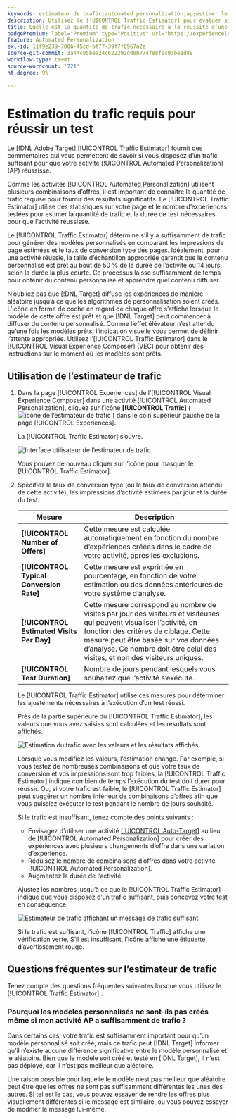 ```yaml
---
keywords: estimateur de trafic;automated personalization;ap;estimer le trafic
description: Utilisez le [!UICONTROL Traffic Estimator] pour évaluer si vous avez suffisamment de trafic pour qu’une activité [!UICONTROL Automated Personalization] réussisse.
title: Quelle est la quantité de trafic nécessaire à la réussite d’une activité [!UICONTROL Automated Personalization] ?
badgePremium: label="Premium" type="Positive" url="https://experienceleague.adobe.com/docs/target/using/introduction/intro.html?lang=en#premium newtab=true" tooltip="Voir ce qui est inclus dans Target Premium."
feature: Automated Personalization
exl-id: 11f9e239-700b-45cd-bf77-39f7f8967a2e
source-git-commit: 3a44c05bea24c622292dd0b774f88f0c93be1d88
workflow-type: tm+mt
source-wordcount: '721'
ht-degree: 9%

---
```


# Estimation du trafic requis pour réussir un test

Le [!DNL Adobe Target] [!UICONTROL Traffic Estimator] fournit des commentaires qui vous permettent de savoir si vous disposez d’un trafic suffisant pour que votre activité [!UICONTROL Automated Personalization] (AP) réussisse.

Comme les activités [!UICONTROL Automated Personalization] utilisent plusieurs combinaisons d’offres, il est important de connaître la quantité de trafic requise pour fournir des résultats significatifs. Le [!UICONTROL Traffic Estimator] utilise des statistiques sur votre page et le nombre d’expériences testées pour estimer la quantité de trafic et la durée de test nécessaires pour que l’activité réussisse.

Le [!UICONTROL Traffic Estimator] détermine s’il y a suffisamment de trafic pour générer des modèles personnalisés en comparant les impressions de page estimées et le taux de conversion type des pages. Idéalement, pour une activité réussie, la taille d’échantillon appropriée garantit que le contenu personnalisé est prêt au bout de 50 % de la durée de l’activité ou 14 jours, selon la durée la plus courte. Ce processus laisse suffisamment de temps pour obtenir du contenu personnalisé et apprendre quel contenu diffuser.

N’oubliez pas que [!DNL Target] diffuse les expériences de manière aléatoire jusqu’à ce que les algorithmes de personnalisation soient créés. L’icône en forme de coche en regard de chaque offre s’affiche lorsque le modèle de cette offre est prêt et que [!DNL Target] peut commencer à diffuser du contenu personnalisé. Comme l’effet élévateur n’est attendu qu’une fois les modèles prêts, l’indication visuelle vous permet de définir l’attente appropriée. Utilisez l’[!UICONTROL Traffic Estimator] dans le [!UICONTROL Visual Experience Composer] (VEC) pour obtenir des instructions sur le moment où les modèles sont prêts.

## Utilisation de l’estimateur de trafic

1. Dans la page [!UICONTROL Experiences] de l’[!UICONTROL Visual Experience Composer] dans une activité [!UICONTROL Automated Personalization], cliquez sur l’icône **[!UICONTROL Traffic]** ( ![icône de l’estimateur de trafic](/help/main/assets/icons/Gauge2.svg) ) dans le coin supérieur gauche de la page [!UICONTROL Experiences].

   La [!UICONTROL Traffic Estimator] s’ouvre.

   ![ Interface utilisateur de l’estimateur de trafic ](assets/ap-est.png)

   Vous pouvez de nouveau cliquer sur l’icône pour masquer le [!UICONTROL Traffic Estimator].

1. Spécifiez le taux de conversion type (ou le taux de conversion attendu de cette activité), les impressions d’activité estimées par jour et la durée du test.

   | Mesure | Description |
   | --- | --- |
   | **[!UICONTROL Number of Offers]** | Cette mesure est calculée automatiquement en fonction du nombre d’expériences créées dans le cadre de votre activité, après les exclusions. |
   | **[!UICONTROL Typical Conversion Rate]** | Cette mesure est exprimée en pourcentage, en fonction de votre estimation ou des données antérieures de votre système d’analyse. |
   | **[!UICONTROL Estimated Visits Per Day]** | Cette mesure correspond au nombre de visites par jour des visiteurs et visiteuses qui peuvent visualiser l’activité, en fonction des critères de ciblage. Cette mesure peut être basée sur vos données d’analyse. Ce nombre doit être celui des visites, et non des visiteurs uniques. |
   | **[!UICONTROL Test Duration]** | Nombre de jours pendant lesquels vous souhaitez que l’activité s’exécute. |

   Le [!UICONTROL Traffic Estimator] utilise ces mesures pour déterminer les ajustements nécessaires à l’exécution d’un test réussi.

   Près de la partie supérieure du [!UICONTROL Traffic Estimator], les valeurs que vous avez saisies sont calculées et les résultats sont affichés.

   ![Estimation du trafic avec les valeurs et les résultats affichés](assets/ap-est-no.png)

   Lorsque vous modifiez les valeurs, l’estimation change. Par exemple, si vous testez de nombreuses combinaisons et que votre taux de conversion et vos impressions sont trop faibles, la [!UICONTROL Traffic Estimator] indique combien de temps l’exécution du test doit durer pour réussir. Ou, si votre trafic est faible, le [!UICONTROL Traffic Estimator] peut suggérer un nombre inférieur de combinaisons d’offres afin que vous puissiez exécuter le test pendant le nombre de jours souhaité.

   Si le trafic est insuffisant, tenez compte des points suivants :

   * Envisagez d’utiliser une activité [[!UICONTROL Auto-Target]](/help/main/c-activities/auto-target/auto-target-to-optimize.md) au lieu de [!UICONTROL Automated Personalization] pour créer des expériences avec plusieurs changements d’offre dans une variation d’expérience.
   * Réduisez le nombre de combinaisons d’offres dans votre activité [!UICONTROL Automated Personalization].
   * Augmentez la durée de l’activité.

   Ajustez les nombres jusqu’à ce que le [!UICONTROL Traffic Estimator] indique que vous disposez d’un trafic suffisant, puis concevez votre test en conséquence.

   ![Estimateur de trafic affichant un message de trafic suffisant](assets/ap-est-yes.png)

   Si le trafic est suffisant, l’icône [!UICONTROL Traffic] affiche une vérification verte. S’il est insuffisant, l’icône affiche une étiquette d’avertissement rouge.

## Questions fréquentes sur l’estimateur de trafic

Tenez compte des questions fréquentes suivantes lorsque vous utilisez le [!UICONTROL Traffic Estimator] :

### Pourquoi les modèles personnalisés ne sont-ils pas créés même si mon activité AP a suffisamment de trafic ?

Dans certains cas, votre trafic est suffisamment important pour qu’un modèle personnalisé soit créé, mais ce trafic peut [!DNL Target] informer qu’il n’existe aucune différence significative entre le modèle personnalisé et le aléatoire. Bien que le modèle soit créé et testé en [!DNL Target], il n’est pas déployé, car il n’est pas meilleur que aléatoire.

Une raison possible pour laquelle le modèle n’est pas meilleur que aléatoire peut être que les offres ne sont pas suffisamment différentes les unes des autres. Si tel est le cas, vous pouvez essayer de rendre les offres plus visuellement différentes si le message est similaire, ou vous pouvez essayer de modifier le message lui-même.
